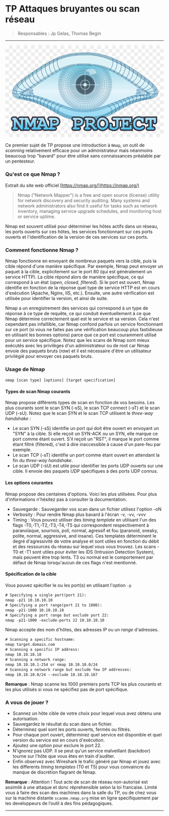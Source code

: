 ﻿# TP Attaques bruyantes ou scan réseau

> Responsables : Jp Gelas, Thomas Begin

- - - 

![Nmap](img/nmap.png "Nmap")

Ce premier sujet de TP propose une introduction à `Nmap`, un outil de *scanning* relativement efficace pour un administrateur mais néanmoins beaucoup trop "bavard" pour être utilisé sans connaissances préalable par un pentesteur.



### Qu'est ce que Nmap ?

Extrait du site web officiel [https://nmap.org/](https://nmap.org/)


> Nmap ("Network Mapper") is a free and open source (license) utility for network discovery
> and security auditing.  Many systems and network administrators also find it useful for 
> tasks such as network inventory, managing service upgrade schedules, and monitoring host or 
> service uptime.

Nmap est souvent utilisé pour déterminer les hôtes actifs dans un réseau, les
ports ouverts sur ces hôtes, les services fonctionnant sur ces ports ouverts et
l'identification de la version de ces services sur ces ports.

### Comment fonctionne Nmap ?

Nmap fonctionne en envoyant de nombreux paquets vers la cible, puis la cible
répond d'une manière spécifique. Par exemple, Nmap peut envoyer un paquet à la
cible, explicitement sur le port 80 (qui est généralement un service HTTP). La
cible répond alors de manière spécifique, ce qui correspond à un état (*open,
closed, filtered*). Si le port est ouvert, Nmap identifie en fonction de la
réponse quel type de service HTTP est en cours d'exécution (Apache, Nginx, IIS,
etc.). Ensuite, une autre vérification est utilisée pour identifier la version,
et ainsi de suite.

Nmap a un enregistrement des services qui correspond à un type de réponse à ce
type de requête, ce qui conduit éventuellement à ce que Nmap détermine
correctement quel est le service et sa version. Cela n'est cependant pas
infaillible, car Nmap confond parfois un service fonctionnant sur ce port (si
vous ne faites pas une vérification beaucoup plus fastidieuse en utilisant les
bonnes options) parce que ce port est couramment utilisé pour un service
spécifique. Notez que les scans de Nmap sont mieux exécutés avec les privilèges
d'un administrateur ou de root car Nmap envoie des paquets bruts (*raw*) et il
est nécessaire d'être un utilisateur privilégié pour envoyer ces paquets bruts.

### Usage de Nmap

```
nmap [scan type] [options] [target specification]
```

#### Types de scan Nmap courants

Nmap propose différents types de scan en fonction de vos besoins. Les plus courants sont le scan SYN (-sS), le scan TCP connect (-sT) et le scan UDP (-sU). Notez que le scan SYN et le  scan TCP utilisent le *three-way handshake* :

  * Le scan SYN (-sS) identifie un port qui doit être ouvert en envoyant un "SYN" à la cible. Si elle reçoit un SYN-ACK ou un SYN, elle marque ce port comme étant ouvert. S'il reçoit un "RST", il marque le port comme étant filtré (filtered), c'est à dire inaccessible à cause d'un pare-feu par exemple.
  * Le scan TCP (-sT) identifie un port comme étant ouvert en attendant la fin du *three-way handshake*.
  * Le scan UDP (-sU) est utile pour identifier les ports UDP ouverts sur une cible. Il envoie des paquets UDP spécifiques à des ports UDP connus.

#### Les options courantes

Nmap propose des centaines d'options. Voici les plus utilisées. Pour plus d'informations n'hésitez pas à consulter la documentation.

  * Sauvegarde : Sauvegarder vos scan dans un fichier utilisez l'option -oN
  * Verbosity : Pour rendre Nmap plus bavard à l'écran -v, -vv, -vvv
  * Timing : Vous pouvez utiliser des *timing template* en utilisant l'un des flags -T0,-T1,-T2,-T3,-T4,-T5 qui correspondent respectivement à paranoïaque, sournois, poli, normal, agressif et fou (paranoid, sneaky, polite, normal, aggressive, and insane). Ces templates déterminent le degré d'agressivité de votre analyse et sont utiles en fonction du débit et des ressources du réseau sur lequel vous vous trouvez. Les scans -T0 et -T1 sont utiles pour éviter les IDS (Intrusion Detection System), mais peuvent être trop lents. T3 ou normal est le comportement par défaut de Nmap lorsqu'aucun de ces flags n'est mentionné.

#### Spécification de la cible

Vous pouvez spécifier le ou les port(s) en utilisant l'option `-p`

```
# Specifying a single port(port 21):
nmap -p21 10.10.10.10
# Specifying a port range(port 21 to 1000):
nmap -p21-1000 10.10.10.10
# Specifying a port range but exclude port 22:
nmap -p21-1000 -exclude-ports 22 10.10.10.10 
```

Nmap accepte des nom d'hôtes, des adresses IP ou un *range* d'adresses.

```
# Scanning a specific hostname:
nmap target.domain.com 
# Scanning a specific IP address:
nmap 10.10.10.10
# Scanning a network range:
nmap 10.10.10.1-254 or nmap 10.10.10.0/24
# Scanning a network range but exclude few IP addresses:
nmap 10.10.10.0/24 --exclude 10.10.10.167
```

**Remarque** : Nmap scanne les 1000 premiers ports TCP les plus courants et les plus utilisés si vous ne spécifiez pas de port spécifique.

### A vous de jouer ?

  * Scannez un hôte cible de votre choix pour lequel vous avez obtenu une autorisation.  
  * Sauvegardez le résultat du scan dans un fichier.  
  * Déterminez quel sont les ports ouverts, fermés ou filtrés.  
  * Pour chaque port ouvert, déterminez quel service est disponible et quel version du service est en cours d'exécution.  
  * Ajoutez une option pour exclure le port 22.  
  * N'ignorez pas UDP. Il se peut qu'un service malveillant (backdoor) tourne sur l'hôte que vous êtes en train d'auditer.  
  * Enfin observez avec Wireshark le trafic généré par Nmap et jouez avec les differents *timing templates* (T0 et T5) pour vous convaincre du manque de discrétion flagrant de Nmap.  

<!-- 
	nmap -oN monscan.txt -sS hostaddress 
	-exclude-ports 22
	-sU
	TODO
-->

**Remarque** : Attention ! Tout acte de scan de réseau non-autorisé est
assimilé à une attaque et donc réprehensible selon la loi francaise.  Limité
vous à faire des scan des  machines  dans  la  salle  du  TP,  ou de chez vous
sur la  machine  distante `scanme.nmap.org` mise  en ligne specifiquement par
les developpeurs de l’outil à des fins pédagogiques.

<!-- idées de question https://lipn.univ-paris13.fr/~kanawati/M4210/M4210-TP1.pdf -->

<!-- *Source : https://medium.com/bugbountywriteup/intro-to-nmap-192c1796bb39* -->

- - - 
